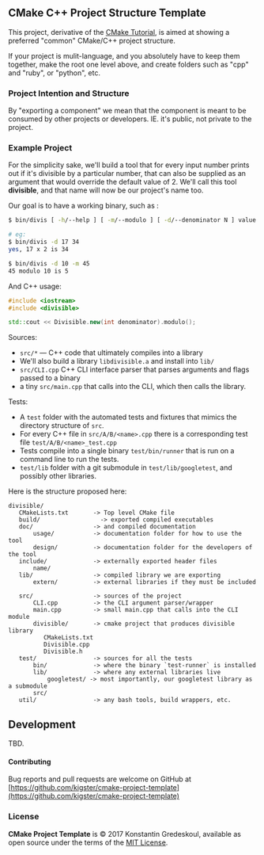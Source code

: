 ## CMake C++ Project Structure Template

This project, derivative of the [CMake Tutorial](https://cmake.org/cmake-tutorial/), is aimed at showing a preferred "common" CMake/C++ project structure.

If your project is mulit-language, and you absolutely have to keep them together, make the root one level above, and create folders such as "cpp" and "ruby", or "python", etc.

### Project Intention and Structure

By "exporting a component" we mean that the component is meant to be consumed by other projects or developers. IE. it's public, not private to the project.

### Example Project

For the simplicity sake, we'll build a tool that for every input number prints out if it's divisible by a particular number, that can also be supplied as an argument that would override the default value of 2. We'll call this tool **divisible**, and that name will now be our project's name too.

Our goal is to have a working binary, such as :

```bash
$ bin/divis [ -h/--help ] [ -m/--modulo ] [ -d/--denominator N ] value

# eg:
$ bin/divis -d 17 34
yes, 17 x 2 is 34

$ bin/divis -d 10 -m 45
45 modulo 10 is 5 
```

And C++ usage:

```C++
#include <iostream>
#include <divisible>

std::cout << Divisible.new(int denominator).modulo();

```

Sources:

 * `src/*` — C++ code that ultimately compiles into a library
 * We'll also build a library `libdivisible.a` and install into `lib/`
 * `src/CLI.cpp` C++ CLI interface parser that parses arguments and flags passed to a binary
 * a tiny `src/main.cpp` that calls into the CLI, which then calls the library.
 
Tests: 

 * A `test` folder with the automated tests and fixtures that mimics the directory structure of `src`.
 * For every C++ file in `src/A/B/<name>.cpp` there is a corresponding test file `test/A/B/<name>_test.cpp`
 * Tests compile into a single binary `test/bin/runner` that is run on a command line to run the tests.
 * `test/lib` folder with a git submodule in `test/lib/googletest`, and possibly other libraries.
 
 
Here is the structure proposed here:
 

```
divisible/ 
   CMakeLists.txt       -> Top level CMake file
   build/                 -> exported compiled executables
   doc/                 -> and compiled documentation
       usage/           -> documentation folder for how to use the tool
       design/          -> documentation folder for the developers of the tool
   include/             -> externally exported header files
       name/
   lib/                 -> compiled library we are exporting
       extern/          -> external libraries if they must be included
      
   src/                 -> sources of the project
       CLI.cpp          -> the CLI argument parser/wrapper
       main.cpp         -> small main.cpp that calls into the CLI module
       divisible/       -> cmake project that produces divisible library
          CMakeLists.txt
          Divisible.cpp
          Divisible.h
   test/                -> sources for all the tests
       bin/             -> where the binary `test-runner` is installed
       lib/             -> where any external libraries live
           googletest/ -> most importantly, our googletest library as a submodule
       src/
   util/                -> any bash tools, build wrappers, etc.
```

## Development

TBD. 

#### Contributing

Bug reports and pull requests are welcome on GitHub at [https://github.com/kigster/cmake-project-template](https://github.com/kigster/cmake-project-template)

### License

**CMake Project Template** is &copy; 2017 Konstantin Gredeskoul, available as open source under the terms of the [MIT License](http://opensource.org/licenses/MIT). 